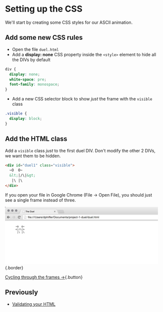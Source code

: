 # Setting up the CSS

We'll start by creating some CSS styles for our ASCII animation.

## Add some new CSS rules

* Open the file `duel.html`
* Add a __display: none__ CSS property inside the `<style>` element to hide all the DIVs by default

```css
div {
  display: none;
  white-space: pre;
  font-family: monospace;
}
```

* Add a new CSS selector block to show *just* the frame with the `visible` class

```css
.visible {
  display: block;
}
```

## Add the HTML class

Add a `visible` class *just* to the first duel DIV. Don't modify the other 2 DIVs, we want them to be hidden.

```html
<div id="duel1" class="visible">
  ~O  O~
  &lt;|/\|&gt;
   |\ |\
</div>
```

If you open your file in Google Chrome (File &rarr; Open File), you should just see a single frame instead of three.

![Just one frame](images/one-frame.jpg){.border}

[Cycling through the frames &rarr;](cycling){.button}

## Previously

* [Validating your HTML](validate)
